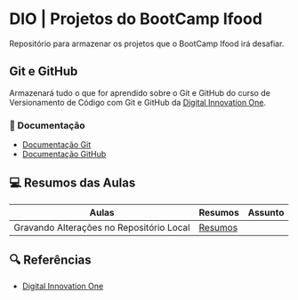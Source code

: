 # DIO | Projetos do BootCamp Ifood

Repositório para armazenar os projetos que o BootCamp Ifood irá desafiar.

## Git e GitHub

Armazenará tudo o que for aprendido sobre o Git e GitHub do curso de Versionamento de Código com Git e GitHub da [Digital Innovation One](https://www.dio.me).

### 📕 Documentação
- [Documentação Git](https://git-scm.com/doc)
- [Documentação GitHub](https://docs.github.com/)

## 💻 Resumos das Aulas

| Aulas | Resumos | Assunto |
|-------|---------|---------|
| Gravando Alterações no Repositório Local | [Resumos]() |

## 🔍 Referências
- [Digital Innovation One](https://www.dio.me)

